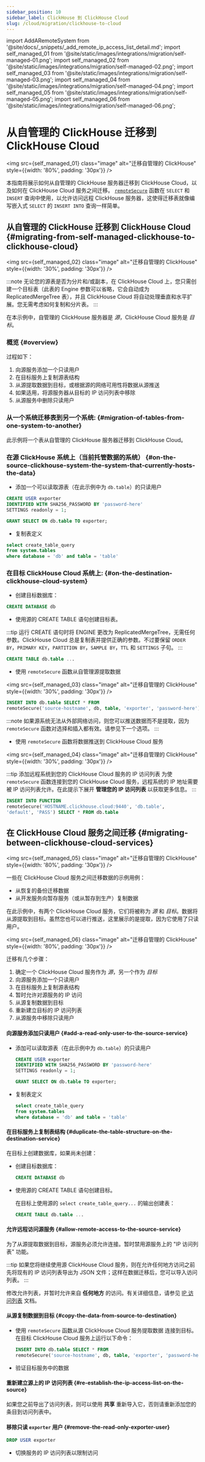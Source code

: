 ```yaml
---
sidebar_position: 10
sidebar_label: ClickHouse 到 ClickHouse Cloud
slug: /cloud/migration/clickhouse-to-cloud
---
```

import AddARemoteSystem from '@site/docs/_snippets/_add_remote_ip_access_list_detail.md';
import self_managed_01 from '@site/static/images/integrations/migration/self-managed-01.png';
import self_managed_02 from '@site/static/images/integrations/migration/self-managed-02.png';
import self_managed_03 from '@site/static/images/integrations/migration/self-managed-03.png';
import self_managed_04 from '@site/static/images/integrations/migration/self-managed-04.png';
import self_managed_05 from '@site/static/images/integrations/migration/self-managed-05.png';
import self_managed_06 from '@site/static/images/integrations/migration/self-managed-06.png';


# 从自管理的 ClickHouse 迁移到 ClickHouse Cloud

<img src={self_managed_01} class="image" alt="迁移自管理的 ClickHouse" style={{width: '80%', padding: '30px'}} />

本指南将展示如何从自管理的 ClickHouse 服务器迁移到 ClickHouse Cloud，以及如何在 ClickHouse Cloud 服务之间迁移。 [`remoteSecure`](../../sql-reference/table-functions/remote.md) 函数在 `SELECT` 和 `INSERT` 查询中使用，以允许访问远程 ClickHouse 服务器，这使得迁移表就像编写嵌入式 `SELECT` 的 `INSERT INTO` 查询一样简单。

## 从自管理的 ClickHouse 迁移到 ClickHouse Cloud {#migrating-from-self-managed-clickhouse-to-clickhouse-cloud}

<img src={self_managed_02} class="image" alt="迁移自管理的 ClickHouse" style={{width: '30%', padding: '30px'}} />

:::note
无论您的源表是否为分片和/或副本，在 ClickHouse Cloud 上，您只需创建一个目标表（此表的 Engine 参数可以省略，它会自动成为 ReplicatedMergeTree 表），并且 ClickHouse Cloud 将自动处理垂直和水平扩展。您无需考虑如何复制和分片表。
:::

在本示例中，自管理的 ClickHouse 服务器是 *源*，ClickHouse Cloud 服务是 *目标*。

### 概览 {#overview}

过程如下：

1. 向源服务添加一个只读用户
1. 在目标服务上复制源表结构
1. 从源提取数据到目标，或根据源的网络可用性将数据从源推送
1. 如果适用，将源服务器从目标的 IP 访问列表中移除
1. 从源服务中删除只读用户


### 从一个系统迁移表到另一个系统: {#migration-of-tables-from-one-system-to-another}
此示例将一个表从自管理的 ClickHouse 服务器迁移到 ClickHouse Cloud。

### 在源 ClickHouse 系统上（当前托管数据的系统） {#on-the-source-clickhouse-system-the-system-that-currently-hosts-the-data}

- 添加一个可以读取源表（在此示例中为 `db.table`）的只读用户
```sql
CREATE USER exporter
IDENTIFIED WITH SHA256_PASSWORD BY 'password-here'
SETTINGS readonly = 1;
```

```sql
GRANT SELECT ON db.table TO exporter;
```

- 复制表定义
```sql
select create_table_query
from system.tables
where database = 'db' and table = 'table'
```

### 在目标 ClickHouse Cloud 系统上: {#on-the-destination-clickhouse-cloud-system}

- 创建目标数据库：
```sql
CREATE DATABASE db
```

- 使用源的 CREATE TABLE 语句创建目标表。

:::tip
运行 CREATE 语句时将 ENGINE 更改为 ReplicatedMergeTree，无需任何参数。ClickHouse Cloud 总是复制表并提供正确的参数。不过要保留 `ORDER BY`，`PRIMARY KEY`，`PARTITION BY`，`SAMPLE BY`，`TTL` 和 `SETTINGS` 子句。
:::

```sql
CREATE TABLE db.table ...
```

- 使用 `remoteSecure` 函数从自管理源提取数据

<img src={self_managed_03} class="image" alt="迁移自管理的 ClickHouse" style={{width: '30%', padding: '30px'}} />

```sql
INSERT INTO db.table SELECT * FROM
remoteSecure('source-hostname', db, table, 'exporter', 'password-here')
```

:::note
如果源系统无法从外部网络访问，则您可以推送数据而不是提取，因为 `remoteSecure` 函数对选择和插入都有效。请参见下一个选项。
:::

- 使用 `remoteSecure` 函数将数据推送到 ClickHouse Cloud 服务

<img src={self_managed_04} class="image" alt="迁移自管理的 ClickHouse" style={{width: '30%', padding: '30px'}} />

:::tip 添加远程系统到您的 ClickHouse Cloud 服务的 IP 访问列表
为使 `remoteSecure` 函数连接到您的 ClickHouse Cloud 服务，远程系统的 IP 地址需要被 IP 访问列表允许。在此提示下展开 **管理您的 IP 访问列表** 以获取更多信息。
:::

  <AddARemoteSystem />

```sql
INSERT INTO FUNCTION
remoteSecure('HOSTNAME.clickhouse.cloud:9440', 'db.table',
'default', 'PASS') SELECT * FROM db.table
```


## 在 ClickHouse Cloud 服务之间迁移 {#migrating-between-clickhouse-cloud-services}

<img src={self_managed_05} class="image" alt="迁移自管理的 ClickHouse" style={{width: '80%', padding: '30px'}} />

一些在 ClickHouse Cloud 服务之间迁移数据的示例用例：
- 从恢复的备份迁移数据
- 从开发服务向暂存服务（或从暂存到生产）复制数据

在此示例中，有两个 ClickHouse Cloud 服务，它们将被称为 *源* 和 *目标*。数据将从源提取到目标。虽然您也可以进行推送，这里展示的是提取，因为它使用了只读用户。

<img src={self_managed_06} class="image" alt="迁移自管理的 ClickHouse" style={{width: '80%', padding: '30px'}} />

迁移有几个步骤：
1. 确定一个 ClickHouse Cloud 服务作为 *源*，另一个作为 *目标*
1. 向源服务添加一个只读用户
1. 在目标服务上复制源表结构
1. 暂时允许对源服务的 IP 访问
1. 从源复制数据到目标
1. 重新建立目标的 IP 访问列表
1. 从源服务中移除只读用户


#### 向源服务添加只读用户 {#add-a-read-only-user-to-the-source-service}

- 添加可以读取源表（在此示例中为 `db.table`）的只读用户
  ```sql
  CREATE USER exporter
  IDENTIFIED WITH SHA256_PASSWORD BY 'password-here'
  SETTINGS readonly = 1;
  ```

  ```sql
  GRANT SELECT ON db.table TO exporter;
  ```

- 复制表定义
  ```sql
  select create_table_query
  from system.tables
  where database = 'db' and table = 'table'
  ```

#### 在目标服务上复制表结构 {#duplicate-the-table-structure-on-the-destination-service}

在目标上创建数据库，如果尚未创建：

- 创建目标数据库：
  ```sql
  CREATE DATABASE db
  ```

- 使用源的 CREATE TABLE 语句创建目标。

  在目标上使用源的 `select create_table_query...` 的输出创建表：

  ```sql
  CREATE TABLE db.table ...
  ```

#### 允许远程访问源服务 {#allow-remote-access-to-the-source-service}

为了从源提取数据到目标，源服务必须允许连接。暂时禁用源服务上的 "IP 访问列表" 功能。

:::tip
如果您将继续使用源 ClickHouse Cloud 服务，则在允许任何地方访问之前先将现有的 IP 访问列表导出为 JSON 文件；这样在数据迁移后，您可以导入访问列表。
:::

修改允许列表，并暂时允许来自 **任何地方** 的访问。有关详细信息，请参见 [IP 访问列表](/cloud/security/setting-ip-filters) 文档。

#### 从源复制数据到目标 {#copy-the-data-from-source-to-destination}

- 使用 `remoteSecure` 函数从源 ClickHouse Cloud 服务提取数据
  连接到目标。 在目标 ClickHouse Cloud 服务上运行以下命令：

  ```sql
  INSERT INTO db.table SELECT * FROM
  remoteSecure('source-hostname', db, table, 'exporter', 'password-here')
  ```

- 验证目标服务中的数据

#### 重新建立源上的 IP 访问列表 {#re-establish-the-ip-access-list-on-the-source}

如果您之前导出了访问列表，则可以使用 **共享** 重新导入它，否则请重新添加您的条目到访问列表中。

#### 移除只读 `exporter` 用户 {#remove-the-read-only-exporter-user}

```sql
DROP USER exporter
```

- 切换服务的 IP 访问列表以限制访问
